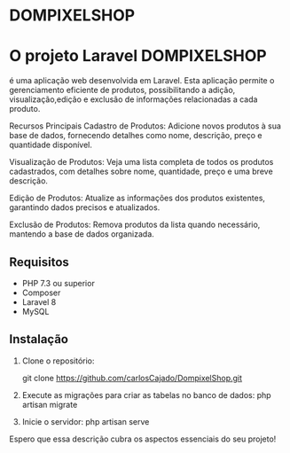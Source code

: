 # DOMPIXELSHOP

# O projeto Laravel DOMPIXELSHOP 
é uma aplicação web desenvolvida em Laravel.
Esta aplicação permite o gerenciamento eficiente de produtos, possibilitando a adição, visualização,edição e exclusão de informações relacionadas a cada produto.

Recursos Principais
Cadastro de Produtos: Adicione novos produtos à sua base de dados, fornecendo detalhes como nome, descrição, preço e quantidade disponível.

Visualização de Produtos: Veja uma lista completa de todos os produtos cadastrados, com detalhes sobre nome, quantidade, preço e uma breve descrição.

Edição de Produtos: Atualize as informações dos produtos existentes, garantindo dados precisos e atualizados.

Exclusão de Produtos: Remova produtos da lista quando necessário, mantendo a base de dados organizada.



## Requisitos

- PHP 7.3 ou superior
- Composer
- Laravel 8
- MySQL 
## Instalação

1. Clone o repositório:

   git clone https://github.com/carlosCajado/DompixelShop.git

2. Execute as migrações para criar as tabelas no banco de dados:
    php artisan migrate

3. Inicie o servidor:
    php artisan serve

Espero que essa descrição cubra os aspectos essenciais do seu projeto!

